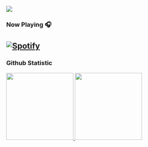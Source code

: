 [![](https://raw.githubusercontent.com/LanangGigih/LanangGigih/main/intro)](https://www.linkedin.com/in/gigih-lanang/)





### Now Playing 🎧

[![Spotify](https://github-readme-remake.vercel.app/api/spotify)](https://open.spotify.com/user/31avorxfq5uiaggpmbm3e2ud7wta)
<br/>
---

### Github Statistic
<p align="left">
<a href="https://github.com/dimasmds">
  <img height="180em" src="https://github-readme-stats-eight-theta.vercel.app/api?username=lananggigih&show_icons=true&theme=algolia&include_all_commits=true&count_private=true"/>
  <img height="180em" src="https://github-readme-stats-eight-theta.vercel.app/api/top-langs/?username=lananggigih&layout=compact&langs_count=8&theme=algolia"/>
</a>
</p>
